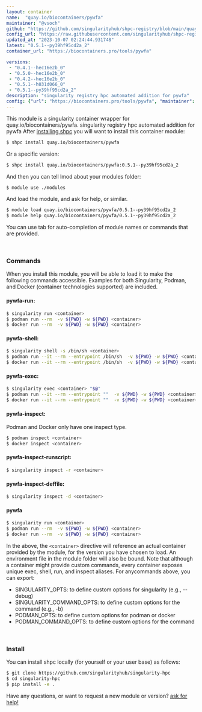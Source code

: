 ```yaml
---
layout: container
name:  "quay.io/biocontainers/pywfa"
maintainer: "@vsoch"
github: "https://github.com/singularityhub/shpc-registry/blob/main/quay.io/biocontainers/pywfa/container.yaml"
config_url: "https://raw.githubusercontent.com/singularityhub/shpc-registry/main/quay.io/biocontainers/pywfa/container.yaml"
updated_at: "2023-10-07 02:24:44.931748"
latest: "0.5.1--py39hf95cd2a_2"
container_url: "https://biocontainers.pro/tools/pywfa"

versions:
 - "0.4.1--hec16e2b_0"
 - "0.5.0--hec16e2b_0"
 - "0.4.2--hec16e2b_0"
 - "0.5.1--h031d066_0"
 - "0.5.1--py39hf95cd2a_2"
description: "singularity registry hpc automated addition for pywfa"
config: {"url": "https://biocontainers.pro/tools/pywfa", "maintainer": "@vsoch", "description": "singularity registry hpc automated addition for pywfa", "latest": {"0.5.1--py39hf95cd2a_2": "sha256:d91581773bac49fc732a921390def212faf02a7768c9c626fa7d1564400bff9a"}, "tags": {"0.4.1--hec16e2b_0": "sha256:ef0edf82a8c6820a94c47e9dab04fab06779d537aa80982e773a73579c0f59c0", "0.5.0--hec16e2b_0": "sha256:f082c548ed89a70b89e3fe84f6ff07f1f845bc3076e2734396e3b7532517170b", "0.4.2--hec16e2b_0": "sha256:7cbec4a01b3f5a878e45a0e4595445817485880239baaf0062aa0427ea447918", "0.5.1--h031d066_0": "sha256:0f2df4d48e6deb216cbcb612bf044bbd993633d4f7f8b3947fd13d6ebd3783d9", "0.5.1--py39hf95cd2a_2": "sha256:d91581773bac49fc732a921390def212faf02a7768c9c626fa7d1564400bff9a"}, "docker": "quay.io/biocontainers/pywfa"}
---
```


This module is a singularity container wrapper for quay.io/biocontainers/pywfa.
singularity registry hpc automated addition for pywfa
After [installing shpc](#install) you will want to install this container module:


```bash
$ shpc install quay.io/biocontainers/pywfa
```

Or a specific version:

```bash
$ shpc install quay.io/biocontainers/pywfa:0.5.1--py39hf95cd2a_2
```

And then you can tell lmod about your modules folder:

```bash
$ module use ./modules
```

And load the module, and ask for help, or similar.

```bash
$ module load quay.io/biocontainers/pywfa/0.5.1--py39hf95cd2a_2
$ module help quay.io/biocontainers/pywfa/0.5.1--py39hf95cd2a_2
```

You can use tab for auto-completion of module names or commands that are provided.

<br>

### Commands

When you install this module, you will be able to load it to make the following commands accessible.
Examples for both Singularity, Podman, and Docker (container technologies supported) are included.

#### pywfa-run:

```bash
$ singularity run <container>
$ podman run --rm  -v ${PWD} -w ${PWD} <container>
$ docker run --rm  -v ${PWD} -w ${PWD} <container>
```

#### pywfa-shell:

```bash
$ singularity shell -s /bin/sh <container>
$ podman run --it --rm --entrypoint /bin/sh  -v ${PWD} -w ${PWD} <container>
$ docker run --it --rm --entrypoint /bin/sh  -v ${PWD} -w ${PWD} <container>
```

#### pywfa-exec:

```bash
$ singularity exec <container> "$@"
$ podman run --it --rm --entrypoint ""  -v ${PWD} -w ${PWD} <container> "$@"
$ docker run --it --rm --entrypoint ""  -v ${PWD} -w ${PWD} <container> "$@"
```

#### pywfa-inspect:

Podman and Docker only have one inspect type.

```bash
$ podman inspect <container>
$ docker inspect <container>
```

#### pywfa-inspect-runscript:

```bash
$ singularity inspect -r <container>
```

#### pywfa-inspect-deffile:

```bash
$ singularity inspect -d <container>
```



#### pywfa

```bash
$ singularity run <container>
$ podman run --rm  -v ${PWD} -w ${PWD} <container>
$ docker run --rm  -v ${PWD} -w ${PWD} <container>
```


In the above, the `<container>` directive will reference an actual container provided
by the module, for the version you have chosen to load. An environment file in the
module folder will also be bound. Note that although a container
might provide custom commands, every container exposes unique exec, shell, run, and
inspect aliases. For anycommands above, you can export:

 - SINGULARITY_OPTS: to define custom options for singularity (e.g., --debug)
 - SINGULARITY_COMMAND_OPTS: to define custom options for the command (e.g., -b)
 - PODMAN_OPTS: to define custom options for podman or docker
 - PODMAN_COMMAND_OPTS: to define custom options for the command

<br>

### Install

You can install shpc locally (for yourself or your user base) as follows:

```bash
$ git clone https://github.com/singularityhub/singularity-hpc
$ cd singularity-hpc
$ pip install -e .
```

Have any questions, or want to request a new module or version? [ask for help!](https://github.com/singularityhub/singularity-hpc/issues)